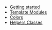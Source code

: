 - [Getting started](/)
- [Template Modules](/template-modules)
- [Colors](/colors)
- [Helpers Classes](/helper-classes)